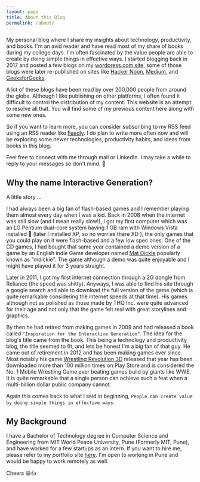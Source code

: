 ```yaml
---
layout: page
title: About this Blog
permalink: /about/
---
```


My personal blog where I share my insights about technology, productivity, and books. I'm an avid reader and have read most of my share of books during my college days. I'm often fascinated by the value people are able to create by doing simple things in effective ways. I started blogging back in 2017 and posted a few blogs on my [wordpress.com site][wordpress], some of those blogs were later re-published on sites like [Hacker Noon][hackernoon], [Medium][medium], and [GeeksforGeeks][gfg]. 

A lot of these blogs have been read by over 200,000 people from around the globe. Although I like publishing on other platforms, I often found it difficult to control the distribution of my content. This website is an attempt to resolve all that. You will find some of my previous content here along with some new ones. 

So if you want to learn more, you can consider subscribing to my RSS feed using an RSS reader like [Feedly][feedly]. I do plan to write more often now and will be exploring some newer technologies, productivity habits, and ideas from books in this blog. 


Feel free to connect with me through mail or LinkedIn. I may take a while to reply to your messages so don't mind. 🙂

## Why the name Interactive Generation?

A little story ... 

I had always been a big fan of flash-based games and I remember playing them almost every day when I was a kid. Back in 2008 when the internet was still slow (and I mean really slow!), I got my first computer which was an LG Pentium dual-core system having 1 GB ram with Windows Vista installed 😬 (later I installed XP, so no worries there XD ), the only games that you could play on it were flash-based and a few low spec ones. One of the CD games, I had bought that same year contained a demo version of a game by an English indie Game developer named [Mat Dickie][mdickie] popularly known as "mdickie". The game although a demo was quite enjoyable and I might have played it for 3 years straight. 

Later in 2011, I got my first internet connection through a 2G dongle from Reliance (the speed was shitty). Anyways, I was able to find his site through a google search and able to download the full version of the game (which is quite remarkable considering the internet speeds at that time). His games although not as polished as those made by THQ Inc. were quite advanced for their age and not only that the game felt real with great storylines and graphics. 

By then he had retired from making games in 2009 and had released a book called `"Inspiration for the Interactive Generation"`. The idea for the blog's title came from the book. This being a technology and productivity blog, the title seemed to fit, and lets be honest I'm a big fan of that guy. He came out of retirement in 2012 and has been making games ever since. Most notably his game [Wrestling Revolution 3D][wrevolution] released that year has been downloaded more than 100 million times on Play Store and is considered the No. 1 Mobile Wrestling Game ever beating games build by giants like WWE. It is quite remarkable that a single person can achieve such a feat when a multi-billion dollar public company cannot. 

Again this comes back to what I said in beginning, `People can create value by doing simple things in effective ways`.

## My Background
I have a Bachelor of Technology degree in Computer Science and Engineering from MIT World Peace University, Pune (Formerly MIT, Pune), and have worked for a few startups as an intern. If you want to hire me, please refer to my portfolio site [here][portfolio]. I'm open to working in Pune and would be happy to work remotely as well. 

Cheers 😄👍

[wordpress]: https://hardtasksin.wordpress.com/
[hackernoon]: https://hackernoon.com/@afroz-chakure
[medium]: https://medium.com/@afrozchakure
[gfg]: https://www.geeksforgeeks.org/introduction-to-docker/
[mdickie]: https://en.wikipedia.org/wiki/Mat_Dickie
[portfolio]: https://afrozchakure.tech
[wrevolution]: https://play.google.com/store/apps/details?id=air.WR3DFree&hl=en_IN&gl=US
[feedly]: https://feedly.com/
